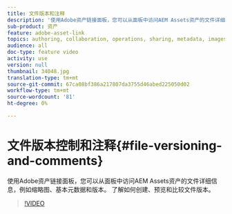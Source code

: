 ```yaml
---
title: 文件版本和注释
description: '使用Adobe资产链接面板，您可以从面板中访问AEM Assets资产的文件详细信息，例如缩略图、基本元数据和版本。 了解如何创建、预览和比较文件版本。  '
sub-product: 资产
feature: adobe-asset-link
topics: authoring, collaboration, operations, sharing, metadata, images, operations
audience: all
doc-type: feature video
activity: use
version: null
thumbnail: 34048.jpg
translation-type: tm+mt
source-git-commit: 67ca08bf386a217807da3755d46abed225050d02
workflow-type: tm+mt
source-wordcount: '81'
ht-degree: 0%

---
```



# 文件版本控制和注释{#file-versioning-and-comments}

使用Adobe资产链接面板，您可以从面板中访问AEM Assets资产的文件详细信息，例如缩略图、基本元数据和版本。 了解如何创建、预览和比较文件版本。

>[!VIDEO](https://video.tv.adobe.com/v/34048/?quality=12)
